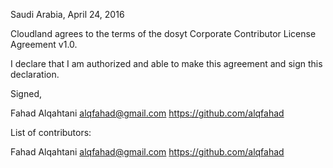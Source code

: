 Saudi Arabia, April 24, 2016

Cloudland agrees to the terms of the dosyt Corporate Contributor License
Agreement v1.0.

I declare that I am authorized and able to make this agreement and sign this
declaration.

Signed,

Fahad Alqahtani alqfahad@gmail.com https://github.com/alqfahad

List of contributors:

Fahad Alqahtani alqfahad@gmail.com https://github.com/alqfahad
